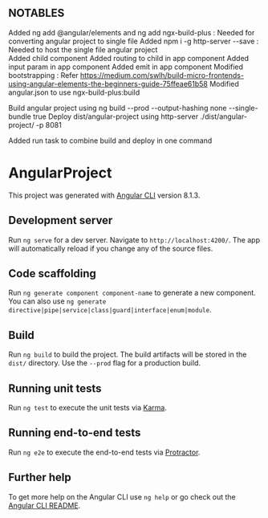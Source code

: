 ## NOTABLES

Added ng add @angular/elements and ng add ngx-build-plus : Needed for converting angular project to single file
Added npm i -g http-server --save : Needed to host the single file angular project  
Added child component
Added routing to child in app component
Added input param in app component
Added emit in app component
Modified bootstrapping : Refer https://medium.com/swlh/build-micro-frontends-using-angular-elements-the-beginners-guide-75ffeae61b58
Modified angular.json to use ngx-build-plus:build

Build angular project using ng build --prod --output-hashing none --single-bundle true
Deploy dist/angular-project using http-server ./dist/angular-project/ -p 8081

Added run task to combine build and deploy in one command

# AngularProject

This project was generated with [Angular CLI](https://github.com/angular/angular-cli) version 8.1.3.

## Development server

Run `ng serve` for a dev server. Navigate to `http://localhost:4200/`. The app will automatically reload if you change any of the source files.

## Code scaffolding

Run `ng generate component component-name` to generate a new component. You can also use `ng generate directive|pipe|service|class|guard|interface|enum|module`.

## Build

Run `ng build` to build the project. The build artifacts will be stored in the `dist/` directory. Use the `--prod` flag for a production build.

## Running unit tests

Run `ng test` to execute the unit tests via [Karma](https://karma-runner.github.io).

## Running end-to-end tests

Run `ng e2e` to execute the end-to-end tests via [Protractor](http://www.protractortest.org/).

## Further help

To get more help on the Angular CLI use `ng help` or go check out the [Angular CLI README](https://github.com/angular/angular-cli/blob/master/README.md).
